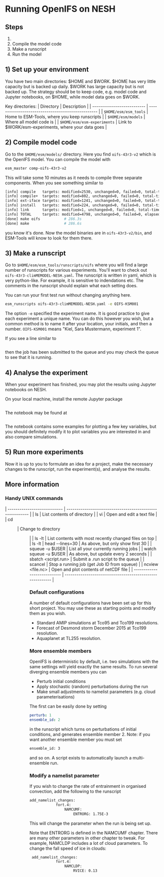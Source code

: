 # Running OpenIFS on NESH

## Steps

1) 
1) Compile the model code
2) Make a runscript
3) Run the model

## 1) Set up your environment

You have two main directories: $HOME and $WORK. 
$HOME has very little capacity but is backed up daily. $WORK has large capacity but is not backed up. The strategy should be to keep code, e.g. model code and Jupyter notebooks, on $HOME, while model data goes on $WORK. 

Key directories:
| Directory                   | Description                                         |
| --------------------------- | --------------------------------------------------- | 
| `$HOME/esm/esm_tools`       | Home to ESM-Tools, where you keep runscripts        |
| `$HOME/esm/models`          | Where all model code is                             |
| `$HOME/esm/esm-experiments` | Link to $WORK/esm-experiments, where your data goes |

## 2) Compile model code

Go to the `$HOME/esm/models/` directory. Here you find `oifs-43r3-v2` which is the OpenIFS model. 
You can compile the model with 
```bash
esm_master comp-oifs-43r3-v2
```

This will take some 10 minutes as it needs to compile three separate components. 
When you see something similar to
```bash
[info] compile   targets: modified=2530, unchanged=0, failed=0, total-time=1912.8s
[info] compile+  targets: modified=802, unchanged=0, failed=0, total-time=0.6s
[info] ext-iface targets: modified=1241, unchanged=0, failed=0, total-time=23.2s
[info] install   targets: modified=224, unchanged=0, failed=0, total-time=0.3s
[info] link      targets: modified=1, unchanged=0, failed=0, total-time=18.3s
[info] TOTAL     targets: modified=4798, unchanged=0, failed=0, elapsed-time=278.1s
[done] make oifs           # 286.3s
[done] make                # 286.6s
```

you know it's done. 
Now the model binaries are in `oifs-43r3-v2/bin`, and ESM-Tools will know to look for them there. 

## 3) Make a runscript

Go to `$HOME/esm/esm_tools/runscripts/oifs` where you will find a large number of runscripts for various experiments. 
You'll want to check out `oifs-43r3-climMEMODEL-NESH.yaml`. 
The runscript is written in yaml, which is very python-like. For example, it is sensitive to indendations etc. 
The comments in the runscript should explain what each setting does. 

You can run your first test run without changing anything here. 
```bash
esm_runscripts oifs-43r3-climMEMODEL-NESH.yaml -e OIFS-KSM001 
```

The option `-e` specified the experiment name. It is good practice to give each experiment a unique name. You can do this however you wish, but a common method is to name it after your location, your initials, and then a number. `OIFS-KSM001` means "Kiel, Sara Mustermann, experiment 1". 

If you see a line similar to 
```bash

```
then the job has been submitted to the queue and you may check the queue to see that it is running. 

## 4) Analyse the experiment

When your experiment has finished, you may plot the results using Jupyter notebooks on NESH. 

On your local machine, install the remote Jupyter package
```bash
```

The notebook may be found at 
```bash

```

The notebook contains some examples for plotting a few key variables, but you should definitely modify it to plot variables you are interested in and also compare simulations. 

## 5) Run more experiments
 
Now it is up to you to formulate an idea for a project, make the necessary changes to the runscript, run the experiment(s), and analyse the results. 

## More information
 
### Handy UNIX commands

| ---------------------------- | ---------------------------------------------------------- |
| ls                           | List contents of directory                                 |
| vi <file>                    | Open and edit a text file                                  | 
| cd <dir>                     | Change to directory <dir>                                  |
| ls -lt                       | List contents with most recently changed files on top      |
| ls -lt | head --lines=30     | As above, but only show first 30                           |
| squeue -u $USER              | List all your currently running jobs                       |
| watch squeue -u $USER        | As above, but update every 2 seconds                       |
| sbatch <script.run>          | Submit a .run script to the queue                          |
| scancel <job ID>             | Stop a running job (get Job ID from squeue)                |
| ncview <file.nc>             | Open and plot contents of netCDF file                      |
| ---------------------------- | ---------------------------------------------------------- |

 
### Default configurations

A number of default configurations have been set up for this short project. You may use these as starting points and modify them as you wish. 

* Standard AMIP simulations at Tco95 and Tco199 resolutions. 
* Forecast of Desmond storm December 2015 at Tco199 resolution.
* Aquaplanet at TL255 resolution. 

### More ensemble members

OpenIFS is deterministic by default, i.e. two simulations with the same settings will yield exactly the same results. To run several diverging ensemble members you can 

* Perturb initial conditions
* Apply stochastic (random) perturbations during the run
* Make small adjustments to namelist parameters (e.g. cloud parameterisations)

The first can be easily done by setting

```yaml
perturb: 1
ensemble_id: 2
```

in the runscript which turns on perturbations of initial conditions, and generates ensemble member 2. 
Note: if you want another ensemble member you must set 

```bash
ensemble_id: 3
```

and so on. A script exists to automatically launch a multi-ensemble run.

### Modify a namelist parameter

If you wish to change the rate of entrainment in organised convection, add the following to the runscript

```bash
add_namelist_changes:
            fort.4:
                NAMCUMF:
                    ENTRORG: 1.75E-3
```

This will change the parameter when the run is being set up. 

Note that ENTRORG is defined in the NAMCUMF chapter. There are many other parameters in other chapter to tweak. For example, NAMCLDP includes a lot of cloud parameters. To change the fall speed of ice in clouds:

```bash
 add_namelist_changes:
            fort.4:
                NAMCLDP:
                    RVICE: 0.13
```

